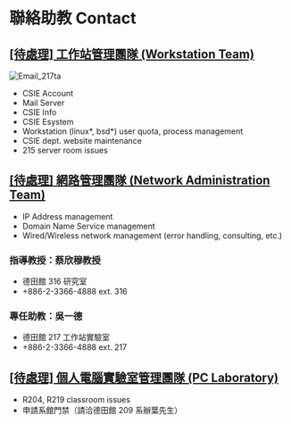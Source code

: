 # 聯絡助教 Contact

## [[待處理] 工作站管理團隊 (Workstation Team)](https://wslab.csie.ntu.edu.tw/)

![Email\_217ta](https://drive.google.com/uc?export=download&id=1YZeUlAZJJ55UUAphDZdVq2KRYbPcF55_)

-   CSIE Account
-   Mail Server
-   CSIE Info
-   CSIE Esystem
-   Workstation (linux\*, bsd\*) user quota, process management
-   CSIE dept. website maintenance
-   215 server room issues

## [[待處理] 網路管理團隊 (Network Administration Team)](http://nalab.csie.ntu.edu.tw/)

-   IP Address management
-   Domain Name Service management
-   Wired/Wireless network management (error handling, consulting, etc.)

### 指導教授：蔡欣穆教授

-   德田館 316 研究室
-   +886-2-3366-4888 ext. 316

### 專任助教：吳一德

-   德田館 217 工作站實驗室
-   +886-2-3366-4888 ext. 217

## [[待處理] 個人電腦實驗室管理團隊 (PC Laboratory)](http://pclab.csie.ntu.edu.tw/)

-   R204, R219 classroom issues
-   申請系館門禁（請洽德田館 209 系辦葉先生）
